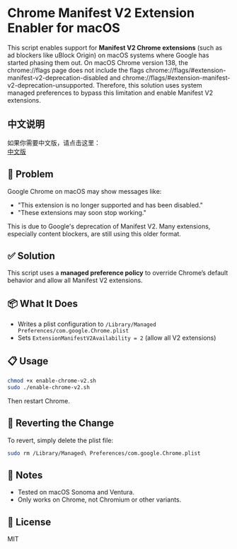 # Chrome Manifest V2 Extension Enabler for macOS

This script enables support for **Manifest V2 Chrome extensions** (such as ad blockers like uBlock Origin) on macOS systems where Google has started phasing them out. On macOS Chrome version 138, the chrome://flags page does not include the flags chrome://flags/#extension-manifest-v2-deprecation-disabled and chrome://flags/#extension-manifest-v2-deprecation-unsupported. Therefore, this solution uses system managed preferences to bypass this limitation and enable Manifest V2 extensions.

## 中文说明

如果你需要中文版，请点击这里：  
[中文版](README.md)

## 🚨 Problem

Google Chrome on macOS may show messages like:

- "This extension is no longer supported and has been disabled."
- "These extensions may soon stop working."

This is due to Google's deprecation of Manifest V2. Many extensions, especially content blockers, are still using this older format.

## ✅ Solution

This script uses a **managed preference policy** to override Chrome’s default behavior and allow all Manifest V2 extensions.

## 📦 What It Does

- Writes a plist configuration to `/Library/Managed Preferences/com.google.Chrome.plist`
- Sets `ExtensionManifestV2Availability = 2` (allow all V2 extensions)

## 📋 Usage

```bash
chmod +x enable-chrome-v2.sh
sudo ./enable-chrome-v2.sh
```

Then restart Chrome.

## 🔁 Reverting the Change

To revert, simply delete the plist file:

```bash
sudo rm /Library/Managed\ Preferences/com.google.Chrome.plist
```

## 🧠 Notes

- Tested on macOS Sonoma and Ventura.
- Only works on Chrome, not Chromium or other variants.

## 📄 License

MIT
